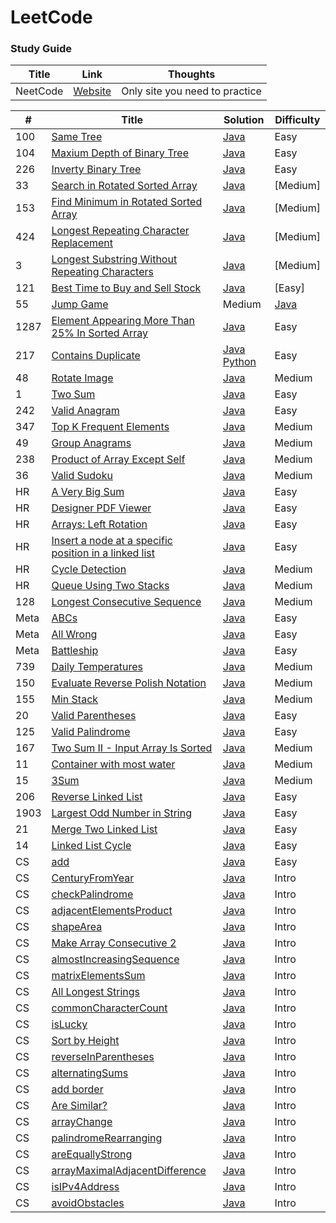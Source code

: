 LeetCode
========

### Study Guide
| Title | Link | Thoughts |
| ----- | -------- | ----- |
| NeetCode | [Website](https://neetcode.io/) | Only site you need to practice |


| # | Title | Solution | Difficulty |
|---| ----- | -------- | ---------- | 
| 100 | [Same Tree](https://leetcode.com/problems/same-tree/description/) | [Java](./SameTree.java) | Easy |
| 104 | [Maxium Depth of Binary Tree](https://leetcode.com/problems/maximum-depth-of-binary-tree/description/) | [Java](./maximumDepthofBinaryTree.java) | Easy |
| 226 | [Inverty Binary Tree](https://leetcode.com/problems/invert-binary-tree/description/) | [Java](./InvertBinaryTree.java) | Easy |
| 33  | [Search in Rotated Sorted Array](https://leetcode.com/problems/search-in-rotated-sorted-array/description/) | [Java](./SearchinRotatedSortedArray.java) | [Medium] |
| 153 | [Find Minimum in Rotated Sorted Array](https://leetcode.com/problems/find-minimum-in-rotated-sorted-array/description/) | [Java](./FindMimimuminRoatatedSortedArray.java) | [Medium] | 
| 424 | [Longest Repeating Character Replacement](https://leetcode.com/problems/longest-repeating-character-replacement/description/) |[Java](./LongestRepatingCharacterReplacement.java) | [Medium] |  
|  3  | [Longest Substring Without Repeating Characters](https://leetcode.com/problems/longest-substring-without-repeating-characters/description/) | [Java](./LongestSubStringWithoutRepeatingCharacters.java) | [Medium] |
| 121 | [Best Time to Buy and Sell Stock](https://leetcode.com/problems/best-time-to-buy-and-sell-stock/description/) | [Java](./BestTimeToBuyAndSellStock.java) | [Easy] | 
| 55  | [Jump Game](https://leetcode.com/problems/jump-game/description/) | Medium | [Java](./JumpGame.java) |
| 1287 | [Element Appearing More Than 25% In Sorted Array](https://leetcode.com/problems/element-appearing-more-than-25-in-sorted-array/description/?envType=daily-question&envId=2023-12-11) | [Java](./elementMoreThen25prcInArray.java) | Easy |
| 217 | [Contains Duplicate](https://leetcode.com/problems/contains-duplicate/) | [Java](./ContainsDuplicate.java) [Python](./217_Contains_Duplicates.py) | Easy | 
|  48 | [Rotate Image](https://leetcode.com/problems/rotate-image/) | [Java](./RotateImage.java) | Medium |
|  1  | [Two Sum](https://leetcode.com/problems/two-sum/) | [Java](./twoSum.java) | Easy |
| 242 | [Valid Anagram](https://leetcode.com/problems/valid-anagram/) | [Java](./ValidAnagram.java) | Easy | 
| 347 | [Top K Frequent Elements](https://leetcode.com/problems/top-k-frequent-elements/description/) | [Java](./TopKFrequentElements.java) | Medium |
| 49  | [Group Anagrams](https://leetcode.com/problems/group-anagrams/) | [Java](./groupAnagrams.java) | Medium |
| 238 | [Product of Array Except Self](https://leetcode.com/problems/product-of-array-except-self/) | [Java](./ProductExceptSelf.java) | Medium |
| 36  | [Valid Sudoku](https://leetcode.com/problems/valid-sudoku/description/) | [Java](./ValidSudoku.java) | Medium |
| HR  | [A Very Big Sum](https://www.hackerrank.com/challenges/a-very-big-sum/problem) | [Java](./AVeryBigSum.java) | Easy |
| HR  | [Designer PDF Viewer](https://www.hackerrank.com/challenges/designer-pdf-viewer/problem) | [Java](./DesignerPDFViewer) | Easy |
| HR  | [Arrays: Left Rotation](https://www.hackerrank.com/challenges/ctci-array-left-rotation/problem) | [Java](./ArrayLeftRotation.java) | Easy |
| HR  | [Insert a node at a specific position in a linked list](https://www.hackerrank.com/challenges/insert-a-node-at-a-specific-position-in-a-linked-list/problem) | [Java](./InsertNodeAtK.java) | Easy |
| HR  | [Cycle Detection](https://www.hackerrank.com/challenges/detect-whether-a-linked-list-contains-a-cycle/problem) | [Java](./hasCycle.java) | Medium |
| HR  | [Queue Using Two Stacks](https://www.hackerrank.com/challenges/queue-using-two-stacks/problem) | [Java](./QueueUsingTwoStacks.java) | Medium |
| 128 | [Longest Consecutive Sequence](https://leetcode.com/problems/longest-consecutive-sequence/description/) | [Java](./LCS.java) | Medium |
| Meta | [ABCs](https://www.metacareers.com/profile/coding_puzzles/?puzzle=513411323351554) | [Java](./ABCS.java) | Easy | 
| Meta | [All Wrong](https://www.metacareers.com/profile/coding_puzzles/?puzzle=1082217288848574) | [Java](./AllWrong.java) | Easy | 
| Meta | [Battleship](https://www.metacareers.com/profile/coding_puzzles/?puzzle=3641006936004915) | [Java](./Battleship.java) | Easy | 
| 739 | [Daily Temperatures](https://leetcode.com/problems/daily-temperatures/) | [Java](./DailyTemp.java) | Medium |
| 150 | [Evaluate Reverse Polish Notation](https://leetcode.com/problems/evaluate-reverse-polish-notation/) | [Java](./ReversePolishNotation.java) | Medium |
| 155 |  [Min Stack](https://leetcode.com/problems/min-stack/) | [Java](./MinStack.java) | Medium |
| 20  | [Valid Parentheses](https://leetcode.com/problems/valid-parentheses/) | [Java](./validParentheses.java) | Easy |
| 125 | [Valid Palindrome](https://leetcode.com/problems/valid-palindrome/) | [Java](./ValidPalindrome.java) | Easy |
| 167 | [Two Sum II - Input Array Is Sorted](https://leetcode.com/problems/two-sum-ii-input-array-is-sorted/) | [Java](./TwoSum2.java) | Medium | 
| 11  | [Container with most water](https://leetcode.com/problems/container-with-most-water/description/) | [Java](./ContainerWithMostWater.java) | Medium |
| 15  | [3Sum](https://leetcode.com/problems/3sum/description/) | [Java](./3Sum.java) | Medium |
| 206 | [Reverse Linked List](https://leetcode.com/problems/reverse-linked-list/description) | [Java](./ReverseLinkedList.java) | Easy |
| 1903 | [Largest Odd Number in String](https://leetcode.com/problems/largest-odd-number-in-string/description/?envType=daily-question&envId=2023-12-07) | [Java](./Largestoddnumberinstring.java) | Easy |
| 21  | [Merge Two Linked List](https://leetcode.com/problems/merge-two-sorted-lists/submissions/) | [Java](./mergetwolinkedlist.java) | Easy |
| 14  | [Linked List Cycle](https://leetcode.com/problems/linked-list-cycle/) | [Java](./Linkedlistcycle.java) | Easy |
| CS  | [add](https://app.codesignal.com/arcade/intro/level-1/jwr339Kq6e3LQTsfa) | [Java](./add.java) | Easy |
| CS  | [CenturyFromYear](https://app.codesignal.com/arcade/intro/level-1/egbueTZRRL5Mm4TXN) | [Java](./centuryFromYear.java) | Intro |
| CS  | [checkPalindrome](https://app.codesignal.com/arcade/intro/level-1/s5PbmwxfECC52PWyQ) | [Java](./checkPalindrome.java) | Intro |
| CS  | [adjacentElementsProduct](https://app.codesignal.com/arcade/intro/level-2/xzKiBHjhoinnpdh6m) | [Java](./adjacentElementsProduct.java) | Intro |
| CS  | [shapeArea](https://app.codesignal.com/arcade/intro/level-2/yuGuHvcCaFCKk56rJ) | [Java](./shapeArea.java) | Intro |
| CS  | [Make Array Consecutive 2](https://app.codesignal.com/arcade/intro/level-2/bq2XnSr5kbHqpHGJC) | [Java](./makearrayconsecutive2.java) | Intro |
| CS  | [almostIncreasingSequence](https://app.codesignal.com/arcade/intro/level-2/2mxbGwLzvkTCKAJMG) | [Java](./almostIncreasingSequence.java) | Intro |
| CS  | [matrixElementsSum](https://app.codesignal.com/arcade/intro/level-2/xskq4ZxLyqQMCLshr) | [Java](./matrixElementsSum.java) | Intro |
| CS  | [All Longest Strings](https://app.codesignal.com/arcade/intro/level-3/fzsCQGYbxaEcTr2bL) | [Java](./alllongeststrings.java) | Intro |
| CS  | [commonCharacterCount](https://app.codesignal.com/arcade/intro/level-3/JKKuHJknZNj4YGL32) | [Java](./commonCharacterCount.java) | Intro |
| CS  | [isLucky](https://app.codesignal.com/arcade/intro/level-3/3AdBC97QNuhF6RwsQ) | [Java](./isLucky.java) | Intro |
| CS  | [Sort by Height](https://app.codesignal.com/arcade/intro/level-3/D6qmdBL2NYz49XHwM) | [Java](./sortByHeight.java) | Intro |
| CS  | [reverseInParentheses](https://app.codesignal.com/arcade/intro/level-3/9DgaPsE2a7M6M2Hu6) | [Java](./reverseInParentheses.java) | Intro |
| CS  | [alternatingSums](https://app.codesignal.com/arcade/intro/level-4/cC5QuL9fqvZjXJsW9) | [Java](./alternatingSums.java) | Intro | 
| CS  | [add border](https://app.codesignal.com/arcade/intro/level-4/ZCD7NQnED724bJtjN) | [Java](./addborder.java) | Intro | 
| CS  | [Are Similar?](https://app.codesignal.com/arcade/intro/level-4/xYXfzQmnhBvEKJwXP) | [Java](./areSimilar.java) | Intro |
| CS  | [arrayChange](https://app.codesignal.com/arcade/intro/level-4/xvkRbxYkdHdHNCKjg) | [Java](./arrayChange.java) | Intro |
| CS  | [palindromeRearranging](https://app.codesignal.com/arcade/intro/level-4/Xfeo7r9SBSpo3Wico) | [Java](./palindromeRearranging.java) | Intro |
| CS  | [areEquallyStrong](https://app.codesignal.com/arcade/intro/level-5/g6dc9KJyxmFjB98dL) | [Java](./areEquallyStrong.java) | Intro |
| CS  | [arrayMaximalAdjacentDifference](https://app.codesignal.com/arcade/intro/level-5/EEJxjQ7oo7C5wAGjE) | [Java](./arrayMaximalAdjacentDifference.java) | Intro |
| CS  | [isIPv4Address](https://app.codesignal.com/arcade/intro/level-5/veW5xJednTy4qcjso) | [Java](./isIPv4Address.java) | Intro |
| CS  | [avoidObstacles](https://app.codesignal.com/arcade/intro/level-5/XC9Q2DhRRKQrfLhb5) | [Java](./avoidObstacles.java) | Intro | 